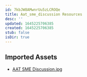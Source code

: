 ```yaml
---
id: 7kbJW8AMwnrUu5zLCROQe
title: Aat_sme_discussion Resources
desc: ''
updated: 1645225706385
created: 1645225706385
stub: false
isDir: true
---
```

## Imported Assets
- [AAT SME Discussion.jpg](/assets/aat-sme-discussion-rGtSEXThDr35.jpg)
